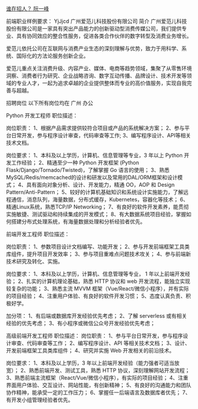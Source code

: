 [谁在招人？ 阮一峰](https://github.com/ruanyf/weekly/issues/1747)

前端职业样例要求：
YjJjcd
广州爱范儿科技股份有限公司
简介
广州爱范儿科技股份有限公司是一家具有突出产品能力的创新驱动型消费传媒公司，我们提供专业、具有协同效应的整合性服务，促进各类合作伙伴的数字转型及消费业务增长。

爱范儿依托公司在互联网与消费产业生态的深刻理解与优势，致力于用科学、系统、国际化的方法论服务创新企业。

爱范儿重点关注消费升级、内容产业、媒体、电商等趋势领域，集聚了从零售环境洞察、消费者行为研究、企业战略咨询、数字互动传播、品牌设计、技术开发等领域的专业人才，一起为追求卓越的企业提供整体而专业的高价值服务，实现自我完善与超越。

招聘岗位
以下所有岗位均在 广州 办公

Python 开发工程师
职位描述：

岗位职责：
1、根据产品需求提供较符合项目或产品的系统解决方案；
2、参与平台日常开发，参与程序设计审查，代码审查等工作;
3、编写程序设计、API等相关技术文档。

岗位要求：
1、本科及以上学历，计算机、信息管理等专业，3 年以上 Python 开发工作经验；
2、精通至少一种 Python 开发框架 (Python Flask/Django/Tornado/Twisted)，了解掌握 Go 语言的使用；
3、熟悉MySQL/Redis/memcached的设计和研发以及常用的DAL/ORM框架和设计模式；
4、具有面向对象分析、设计、开发能力，精通 OO，AOP 和 Design Pattern/Anti-Pattern；
5、较好的计算机基础知识和系统设计实施能力，了解远程通信，消息队列，海量数据，分布式缓存，Kubernetes，容器化等技术；
6、精通Linux系统，熟悉TCP/IP Networking；
7、有良好的软件开发素养，能贯彻实施敏捷、测试驱动和持续集成的开发模式；
8、有大数据系统项目经验，掌握如何搭建分布式处理系统，有海量数据处理和分析经验者优先。

前端开发工程师
职位描述：

岗位职责：
1、参数项目设计文档编写、功能开发；
2、参与开发前端框架工具类库组件，提升项目开发效率；
3、参与项目重难点问题技术攻关；
4、参与前端新技术研究及转化、实施。

岗位要求：
1、本科及以上学历，计算机、信息管理等专业， 1 年以上前端开发经验；
2、扎实的计算机理论基础，熟悉 HTTP 协议和 web 开发流程，能独立实现较复杂的功能；
3、熟悉主流 MVVM 框架（Vue/React/微信小程序），并有实际的项目经验；
4、注重用户体验、有良好的软件开发习惯；
5、态度认真负责、积极好学。

加分项：
1、有后端或数据库开发经验优先考虑；
2、了解 serverless 或有相关经验的优先考虑；
3、有小程序或微信公众号开发经验优先考虑；

高级前端开发工程师
职位描述：
岗位职责：
1、参与平台日常开发，参与程序设计审查、代码审查等工作；
2、编写程序设计、API 等相关技术文档；
3、设计、开发前端框架工具类库组件；
4、研究并实施 Web 开发相关的前沿技术。

岗位要求：
1、本科及以上学历，3 年以上前端开发经验（能力强者可适当放宽）；
2、熟悉前端开发、测试工具，熟悉 HTTP 协议，深刻理解网站开发流程；
3、熟悉前端主流框架（React/Vue/微信小程序），有实际的项目经验；
4、注重界面用户体验、交互设计、网站性能，有创新精神；
5、有良好的沟通能力和团队协作精神，能承受一定的工作压力；
6、掌握任一后端语言及数据库者优先；
7、有开发小组管理经验者优先。